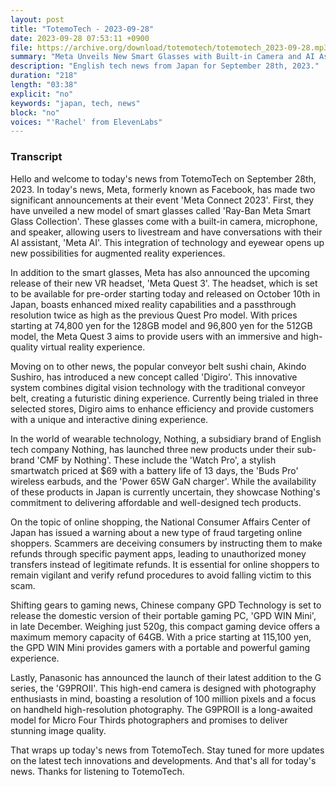 ```yaml
---
layout: post
title: "TotemoTech - 2023-09-28"
date: 2023-09-28 07:53:11 +0900
file: https://archive.org/download/totemotech/totemotech_2023-09-28.mp3
summary: "Meta Unveils New Smart Glasses with Built-in Camera and AI Assistant, and Meta Quest 3 VR Headset to be Released in October, & more…"
description: "English tech news from Japan for September 28th, 2023."
duration: "218"
length: "03:38"
explicit: "no"
keywords: "japan, tech, news"
block: "no"
voices: "'Rachel' from ElevenLabs"
---
```


### Transcript

Hello and welcome to today's news from TotemoTech on September 28th, 2023. In today's news, Meta, formerly known as Facebook, has made two significant announcements at their event 'Meta Connect 2023'. First, they have unveiled a new model of smart glasses called 'Ray-Ban Meta Smart Glass Collection'. These glasses come with a built-in camera, microphone, and speaker, allowing users to livestream and have conversations with their AI assistant, 'Meta AI'. This integration of technology and eyewear opens up new possibilities for augmented reality experiences.

In addition to the smart glasses, Meta has also announced the upcoming release of their new VR headset, 'Meta Quest 3'. The headset, which is set to be available for pre-order starting today and released on October 10th in Japan, boasts enhanced mixed reality capabilities and a passthrough resolution twice as high as the previous Quest Pro model. With prices starting at 74,800 yen for the 128GB model and 96,800 yen for the 512GB model, the Meta Quest 3 aims to provide users with an immersive and high-quality virtual reality experience.

Moving on to other news, the popular conveyor belt sushi chain, Akindo Sushiro, has introduced a new concept called 'Digiro'. This innovative system combines digital vision technology with the traditional conveyor belt, creating a futuristic dining experience. Currently being trialed in three selected stores, Digiro aims to enhance efficiency and provide customers with a unique and interactive dining experience.

In the world of wearable technology, Nothing, a subsidiary brand of English tech company Nothing, has launched three new products under their sub-brand 'CMF by Nothing'. These include the 'Watch Pro', a stylish smartwatch priced at $69 with a battery life of 13 days, the 'Buds Pro' wireless earbuds, and the 'Power 65W GaN charger'. While the availability of these products in Japan is currently uncertain, they showcase Nothing's commitment to delivering affordable and well-designed tech products.

On the topic of online shopping, the National Consumer Affairs Center of Japan has issued a warning about a new type of fraud targeting online shoppers. Scammers are deceiving consumers by instructing them to make refunds through specific payment apps, leading to unauthorized money transfers instead of legitimate refunds. It is essential for online shoppers to remain vigilant and verify refund procedures to avoid falling victim to this scam.

Shifting gears to gaming news, Chinese company GPD Technology is set to release the domestic version of their portable gaming PC, 'GPD WIN Mini', in late December. Weighing just 520g, this compact gaming device offers a maximum memory capacity of 64GB. With a price starting at 115,100 yen, the GPD WIN Mini provides gamers with a portable and powerful gaming experience.

Lastly, Panasonic has announced the launch of their latest addition to the G series, the 'G9PROII'. This high-end camera is designed with photography enthusiasts in mind, boasting a resolution of 100 million pixels and a focus on handheld high-resolution photography. The G9PROII is a long-awaited model for Micro Four Thirds photographers and promises to deliver stunning image quality.

That wraps up today's news from TotemoTech. Stay tuned for more updates on the latest tech innovations and developments.   And that's all for today's news. Thanks for listening to TotemoTech.
